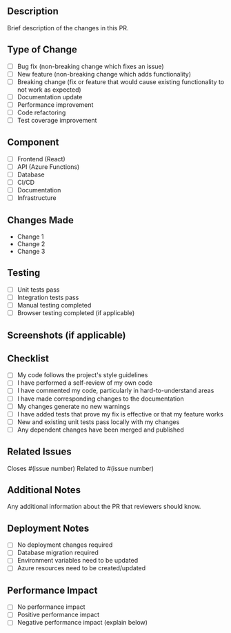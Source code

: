 ## Description

Brief description of the changes in this PR.

## Type of Change

- [ ] Bug fix (non-breaking change which fixes an issue)
- [ ] New feature (non-breaking change which adds functionality)
- [ ] Breaking change (fix or feature that would cause existing functionality to not work as
      expected)
- [ ] Documentation update
- [ ] Performance improvement
- [ ] Code refactoring
- [ ] Test coverage improvement

## Component

- [ ] Frontend (React)
- [ ] API (Azure Functions)
- [ ] Database
- [ ] CI/CD
- [ ] Documentation
- [ ] Infrastructure

## Changes Made

- Change 1
- Change 2
- Change 3

## Testing

- [ ] Unit tests pass
- [ ] Integration tests pass
- [ ] Manual testing completed
- [ ] Browser testing completed (if applicable)

## Screenshots (if applicable)

<!-- Add screenshots to help explain your changes -->

## Checklist

- [ ] My code follows the project's style guidelines
- [ ] I have performed a self-review of my own code
- [ ] I have commented my code, particularly in hard-to-understand areas
- [ ] I have made corresponding changes to the documentation
- [ ] My changes generate no new warnings
- [ ] I have added tests that prove my fix is effective or that my feature works
- [ ] New and existing unit tests pass locally with my changes
- [ ] Any dependent changes have been merged and published

## Related Issues

Closes #(issue number) Related to #(issue number)

## Additional Notes

Any additional information about the PR that reviewers should know.

## Deployment Notes

- [ ] No deployment changes required
- [ ] Database migration required
- [ ] Environment variables need to be updated
- [ ] Azure resources need to be created/updated

## Performance Impact

- [ ] No performance impact
- [ ] Positive performance impact
- [ ] Negative performance impact (explain below)

<!-- Explain any performance impact if applicable -->
